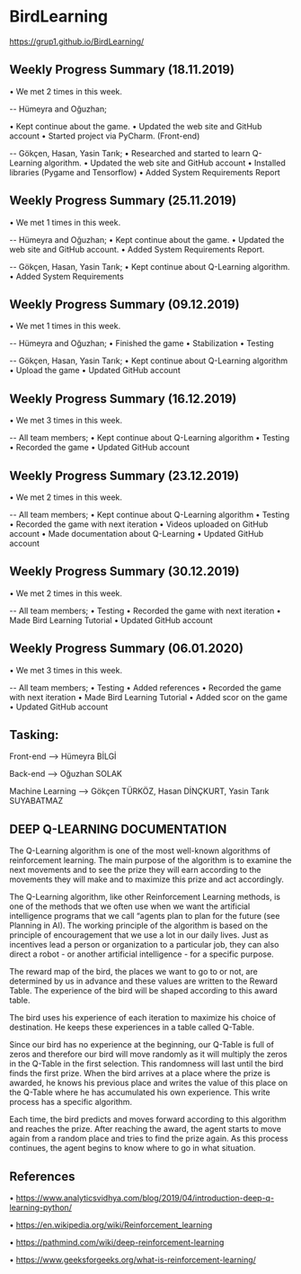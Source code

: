 # BirdLearning

https://grup1.github.io/BirdLearning/

 
## Weekly Progress Summary (18.11.2019) 

• We met 2 times in this week.

-- Hümeyra and Oğuzhan;

• Kept continue about the game.
• Updated the web site and GitHub account
• Started project via PyCharm. (Front-end)



 -- Gökçen, Hasan, Yasin Tarık;
 • Researched and started to learn Q-Learning algorithm.
 • Updated the web site and GitHub account
 • Installed libraries (Pygame and Tensorflow)
 • Added System Requirements Report


## Weekly Progress Summary (25.11.2019) 

• We met 1 times in this week.

-- Hümeyra and Oğuzhan;
• Kept continue about the game.
• Updated the web site and GitHub account.
• Added System Requirements Report.



-- Gökçen, Hasan, Yasin Tarık;
• Kept continue about Q-Learning algorithm.
• Added System Requirements 

## Weekly Progress Summary (09.12.2019) 

• We met 1 times in this week.

-- Hümeyra and Oğuzhan;
• Finished the game
• Stabilization
• Testing


-- Gökçen, Hasan, Yasin Tarık;
• Kept continue about Q-Learning algorithm
• Upload the game
• Updated GitHub account

## Weekly Progress Summary (16.12.2019) 
• We met 3 times in this week.

-- All team members;
• Kept continue about Q-Learning algorithm
• Testing
• Recorded the game
• Updated GitHub account


## Weekly Progress Summary (23.12.2019) 
• We met 2 times in this week.

-- All team members;
• Kept continue about Q-Learning algorithm
• Testing
• Recorded the game with next iteration
• Videos uploaded on GitHub account
• Made documentation about Q-Learning
• Updated GitHub account

## Weekly Progress Summary (30.12.2019)
• We met 2 times in this week.

-- All team members;
• Testing
• Recorded the game with next iteration
• Made Bird Learning Tutorial 
• Updated GitHub account

## Weekly Progress Summary (06.01.2020)
• We met 3 times in this week.

-- All team members;
• Testing
• Added references
• Recorded the game with next iteration
• Made Bird Learning Tutorial
• Added scor on the game
• Updated GitHub account


## Tasking:

Front-end --> Hümeyra BİLGİ

Back-end --> Oğuzhan SOLAK

Machine Learning --> Gökçen TÜRKÖZ, Hasan DİNÇKURT, Yasin Tarık SUYABATMAZ


## DEEP Q-LEARNING DOCUMENTATION
The Q-Learning algorithm is one of the most well-known algorithms of reinforcement learning. The main purpose of the algorithm is to examine the next movements and to see the prize they will earn according to the movements they will make and to maximize this prize and act accordingly.
 
The Q-Learning algorithm, like other Reinforcement Learning methods, is one of the methods that we often use when we want the artificial intelligence programs that we call “agents plan to plan for the future (see Planning in AI). The working principle of the algorithm is based on the principle of encouragement that we use a lot in our daily lives. Just as incentives lead a person or organization to a particular job, they can also direct a robot - or another artificial intelligence - for a specific purpose.
 

The reward map of the bird, the places we want to go to or not, are determined by us in advance and these values are written to the Reward Table. The experience of the bird will be shaped according to this award table.

The bird uses his experience of each iteration to maximize his choice of destination. He keeps these experiences in a table called Q-Table.
 
 
Since our bird has no experience at the beginning, our Q-Table is full of zeros and therefore our bird will move randomly as it will multiply the zeros in the Q-Table in the first selection. This randomness will last until the bird finds the first prize. When the bird arrives at a place where the prize is awarded, he knows his previous place and writes the value of this place on the Q-Table where he has accumulated his own experience. This write process has a specific algorithm.
 

Each time, the bird predicts and moves forward according to this algorithm and reaches the prize. After reaching the award, the agent starts to move again from a random place and tries to find the prize again. As this process continues, the agent begins to know where to go in what situation.

## References

• https://www.analyticsvidhya.com/blog/2019/04/introduction-deep-q-learning-python/

• https://en.wikipedia.org/wiki/Reinforcement_learning

• https://pathmind.com/wiki/deep-reinforcement-learning

• https://www.geeksforgeeks.org/what-is-reinforcement-learning/
